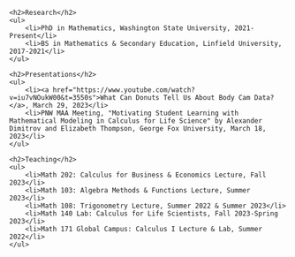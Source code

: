 <!DOCTYPE html>
<html lang="en">
<head>
    <meta charset="UTF-8">
    <meta name="viewport" content="width=device-width, initial-scale=1.0">
    <title>Resume</title>
</head>
<body>

    <h2>Research</h2>
    <ul>
        <li>PhD in Mathematics, Washington State University, 2021-Present</li>
        <li>BS in Mathematics & Secondary Education, Linfield University, 2017-2021</li>
    </ul>

    <h2>Presentations</h2>
    <ul>
        <li><a href="https://www.youtube.com/watch?v=iu7vNOukW00&t=3550s">What Can Donuts Tell Us About Body Cam Data?</a>, March 29, 2023</li>        
        <li>PNW MAA Meeting, "Motivating Student Learning with Mathematical Modeling in Calculus for Life Science" by Alexander Dimitrov and Elizabeth Thompson, George Fox University, March 18, 2023</li>
    </ul>

    <h2>Teaching</h2>
    <ul>
        <li>Math 202: Calculus for Business & Economics Lecture, Fall 2023</li>
        <li>Math 103: Algebra Methods & Functions Lecture, Summer 2023</li>
        <li>Math 108: Trigonometry Lecture, Summer 2022 & Summer 2023</li>
        <li>Math 140 Lab: Calculus for Life Scientists, Fall 2023-Spring 2023</li>
        <li>Math 171 Global Campus: Calculus I Lecture & Lab, Summer 2022</li>
    </ul>

</body>
</html>

